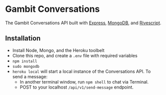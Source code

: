 # Gambit Conversations

The Gambit Conversations API built with [Express](https://expressjs.com/), [MongoDB](https://www.mongodb.com/), and [Rivescript](https://www.rivescript.com/).

## Installation

* Install Node, Mongo, and the Heroku toolbelt
* Clone this repo, and create a `.env` file with required variables
* `npm install`
* `sudo mongodb`
* `heroku local` will start a local instance of the Conversations API. To send a message:
    * In another terminal window, run `npm shell` to chat via Terminal.
    * POST to your localhost `/api/v1/send-message` endpoint.
